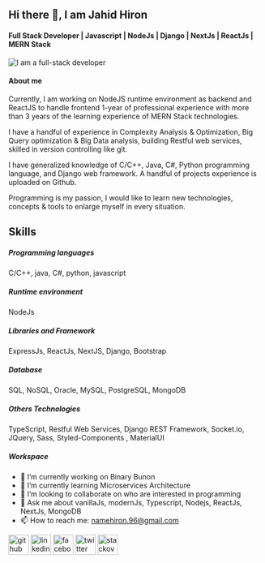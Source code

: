 ## Hi there 👋, I am Jahid Hiron

#### Full Stack Developer | Javascript | NodeJs | Django | NextJs | ReactJs | MERN Stack
![I am a full-stack developer](https://camo.githubusercontent.com/f1c0fc76d120f760664938edd8e1818f9d407b03f8ce7d306e12094d8853b6a0/687474703a2f2f692e696d6775722e636f6d2f6337476d414a662e706e67)

#### About me
Currently, I am working on NodeJS runtime environment as backend and ReactJS to handle frontend 1-year of professional experience with more than 3 years of the learning experience of MERN Stack technologies. 

I have a handful of experience in Complexity Analysis & Optimization, Big Query optimization & Big Data analysis, building Restful web services, skilled in version controlling like git. 

I have generalized knowledge of C/C++, Java, C#, Python programming language, and Django web framework. A handful of projects experience is uploaded on Github.

Programming is my passion, I would like to learn new technologies, concepts & tools to enlarge myself in every situation.

## Skills

##### Programming languages
C/C++, java, C#, python, javascript

##### Runtime environment
NodeJs

##### Libraries and Framework
ExpressJs, ReactJs, NextJS, Django, Bootstrap

##### Database
SQL, NoSQL, Oracle, MySQL, PostgreSQL, MongoDB

##### Others Technologies
TypeScript, Restful Web Services, Django REST Framework, Socket.io,  JQuery, Sass, Styled-Components , MaterialUI

##### Workspace

- 🔭 I’m currently working on Binary Bunon 
- 🌱 I’m currently learning Microservices Architecture 
- 👯 I’m looking to collaborate on who are interested in programming 
- 💬 Ask me about vanillaJs, modernJs, Typescript, Nodejs, ReactJs, NextJs, MongoDB 
- 📫 How to reach me: namehiron.96@gmail.com 


[<img src='https://cdn.jsdelivr.net/npm/simple-icons@3.0.1/icons/github.svg' alt='github' height='40'>](https://github.com/jahidhiron)  [<img src='https://cdn.jsdelivr.net/npm/simple-icons@3.0.1/icons/linkedin.svg' alt='linkedin' height='40'>](https://www.linkedin.com/in/jahidhiron)  [<img src='https://cdn.jsdelivr.net/npm/simple-icons@3.0.1/icons/facebook.svg' alt='facebook' height='40'>](https://www.facebook.com/se.hiron)  [<img src='https://cdn.jsdelivr.net/npm/simple-icons@3.0.1/icons/twitter.svg' alt='twitter' height='40'>](https://twitter.com/jahid_hiron)  [<img src='https://cdn.jsdelivr.net/npm/simple-icons@3.0.1/icons/stackoverflow.svg' alt='stackoverflow' height='40'>](https://stackoverflow.com/users/14040231/jahidul-islam-hiron)  

